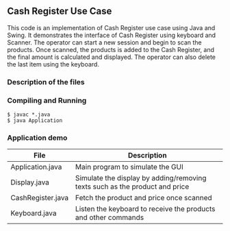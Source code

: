 ## Cash Register Use Case

This code is an implementation of Cash Register use case using Java and Swing.
It demonstrates the interface of Cash Register using keyboard and Scanner. The
operator can start a new session and begin to scan the products. Once scanned,
the products is added to the Cash Register, and the final amount is calculated
and displayed. The operator can also delete the last item using the keyboard.

### Description of the files


### Compiling and Running

```
$ javac *.java
$ java Application
```

### Application demo

| File | Description |
| ----------- | ----------- |
| Application.java | Main program to simulate the GUI |
| Display.java | Simulate the display by adding/removing texts such as the product and price|
| CashRegister.java | Fetch the product and price once scanned |
| Keyboard.java | Listen the keyboard to receive the products and other commands |

